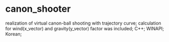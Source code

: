 # canon_shooter
realization of  virtual canon-ball shooting with trajectory curve; calculation for wind(x_vector) and gravity(y_vector)  factor was included;  C++;  WINAPI; Korean;
